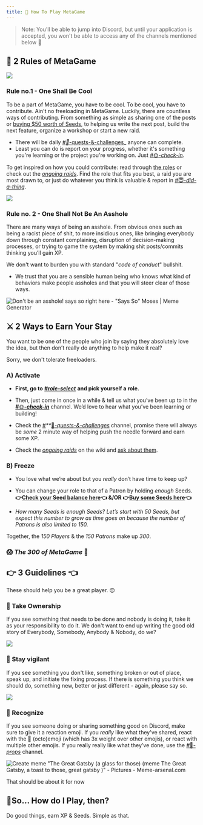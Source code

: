 ```yaml
---
title: 🤔 How To Play MetaGame
---
```



> Note: You'll be able to jump into Discord, but until your application
> is accepted, you won't be able to access any of the channels mentioned
> below 😬


## 📜 2 Rules of MetaGame
![](https://cdn.substack.com/image/fetch/w_1456,c_limit,f_auto,q_auto:good,fl_progressive:steep/https%3A%2F%2Fbucketeer-e05bbc84-baa3-437e-9518-adb32be77984.s3.amazonaws.com%2Fpublic%2Fimages%2Fcb7219a1-b64d-4ae3-ace1-6ddf58d4c629_541x535.png)

### Rule no.1 - One Shall Be Cool

To be a part of MetaGame, you have to be cool. To be cool, you have to contribute.
Ain't no freeloading in MetaGame. Luckily, there are countless ways of contributing. From something as simple as sharing one of the posts or [buying $50 worth of Seeds](https://balancer.exchange/#/swap/ether/0x30cf203b48edaa42c3b4918e955fed26cd012a3f), to helping us write the next post, build the next feature, organize a workshop or start a new raid.

-   There will be daily _[#](https://discord.gg/WYUkVpe)[🏰](https://discord.gg/WYUkVpe)_[-quests-&-challenges](https://discord.gg/WYUkVpe)_ anyone can complete.
-   Least you can do is report on your progress, whether it's something you're learning or the project you're working on. Just _[#](https://discord.gg/dU2pnEp)_[🌞](https://discord.gg/dU2pnEp)_[-check-in](https://discord.gg/dU2pnEp)._


To get inspired on how you could contribute: read through [the roles](https://wiki.metagame.wtf/docs/enter-metagame/roles-in-metagame) or check out the _[ongoing raids](https://wiki.metagame.wtf/docs/enter-metagame/navigation-board)_. Find the role that fits you best, a raid you are most drawn to, or just do whatever you think is valuable & report in _[#](https://discord.gg/JAFX3Ry)_[😇](https://discord.gg/JAFX3Ry)_[-did-a-thing](https://discord.gg/JAFX3Ry)_.

![](https://cdn.substack.com/image/fetch/w_1456,c_limit,f_auto,q_auto:good,fl_progressive:steep/https%3A%2F%2Fbucketeer-e05bbc84-baa3-437e-9518-adb32be77984.s3.amazonaws.com%2Fpublic%2Fimages%2Ff0ecec7c-b2b4-42c1-b6f2-561cc5751ab7_487x486.png)

### Rule no. 2 - One Shall Not Be An Asshole

There are many ways of being an asshole. From obvious ones such as being a racist piece of shit, to more insidious ones, like bringing everybody down through constant complaining, disruption of decision-making processes, or trying to game the system by making shit posts/commits thinking you’ll gain XP.

We don't want to burden you with standard "_code of conduct_" bullshit.

-   We trust that you are a sensible human being who knows what kind of behaviors make people assholes and that you will steer clear of those ways.


![Don't be an asshole! says so right here - "Says So" Moses | Meme Generator](https://cdn.substack.com/image/fetch/w_1456,c_limit,f_auto,q_auto:good,fl_progressive:steep/https%3A%2F%2Fbucketeer-e05bbc84-baa3-437e-9518-adb32be77984.s3.amazonaws.com%2Fpublic%2Fimages%2Fa941e4ea-1b92-432d-b8a6-4dd481b121d1_625x729.jpeg)
## ⚔️ 2 Ways to Earn Your Stay

You want to be one of the people who join by saying they absolutely love the idea, but then don’t really do anything to help make it real?

Sorry, we don't tolerate freeloaders.

### A) Activate

-   **First, go to** _**[#role-select](https://discord.gg/zP44AsN)**_ **and pick yourself a role.**

-   Then, just come in once in a while & tell us what you’ve been up to in the _**[#](https://discord.gg/dU2pnEp)**_[🌞](https://discord.gg/dU2pnEp)_**[-check-in](https://discord.gg/dU2pnEp)**_ channel. We’d love to hear what you’ve been learning or building!

-   Check the _[#](https://discord.gg/WYUkVpe)**_**[🏰](https://discord.gg/WYUkVpe)**_[-quests-&-challenges](https://discord.gg/WYUkVpe)_ channel, promise there will always be _some_ 2 minute way of helping push the needle forward and earn some XP.

-   Check the  _[ongoing raids](https://wiki.metagame.wtf/docs/enter-metagame/navigation-board)_  on the wiki and [ask about them](https://discord.gg/6JFXC9T).


### B) Freeze

-   You love what we’re about but you _really_ don’t have time to keep up?

-   You can change your role to that of a Patron by holding _enough_ Seeds.
    **👉[Check your Seed balance here](https://metafam.github.io/XP/#/accounts)👈 &/OR 👉[Buy some Seeds here](https://balancer.exchange/#/swap/ether/0x30cf203b48edaa42c3b4918e955fed26cd012a3f)👈**

-   _How many Seeds is enough Seeds? Let’s start with 50 Seeds, but expect this number to grow as time goes on because the number of Patrons is also limited to 150._


Together, the _150 Players_ & the _150 Patrons_ make up _300_.

### 😱  _**The 300 of MetaGame**_ **🤯**

## 👉 3 Guidelines 👈

These should help you be a great player. 🙃

### 💪 Take Ownership

If you see something that needs to be done and nobody is doing it, take it as your responsibility to do it. We don't want to end up writing the good old story of Everybody, Somebody, Anybody & Nobody, do we?

![](https://imgur.com/oR3vSIX.png)

### 👮 Stay vigilant

If you see something you don't like, something broken or out of place, speak up, and initiate the fixing process. If there is something you think we should do, something new, better or just different - again, please say so.

![](https://cdn.substack.com/image/fetch/w_1456,c_limit,f_auto,q_auto:good,fl_progressive:steep/https%3A%2F%2Fbucketeer-e05bbc84-baa3-437e-9518-adb32be77984.s3.amazonaws.com%2Fpublic%2Fimages%2Fad9d0f49-b16d-4136-8fb7-39344b1dd6d5_528x416.png)

### 🤗 Recognize

If you see someone doing or sharing something good on Discord, make sure to give it a reaction emoji.
If you _really_ like what they've shared, react with the 🐙 (octo)emoji (which has 3x weight over other emojis), or react with multiple other emojis.
If you really really like what they’ve done, use the _[#](https://discord.gg/vjAXAwR)_[🙌](https://discord.gg/vjAXAwR)_[-props](https://discord.gg/vjAXAwR)_ channel.

![Create meme "The Great Gatsby (a glass for those) (meme The Great Gatsby,  a toast to those, great gatsby )" - Pictures - Meme-arsenal.com](https://cdn.substack.com/image/fetch/w_1456,c_limit,f_auto,q_auto:good,fl_progressive:steep/https%3A%2F%2Fbucketeer-e05bbc84-baa3-437e-9518-adb32be77984.s3.amazonaws.com%2Fpublic%2Fimages%2Fb0aa9836-155e-48ce-a38b-58e41b9ffc45_620x413.jpeg)

That should be about it for now

## 🤔So… How do I Play, then?

Do good things, earn XP & Seeds. Simple as that.
